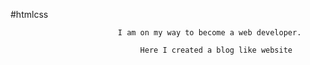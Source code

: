 #htmlcss







                            I am on my way to become a web developer.

                                 Here I created a blog like website  
